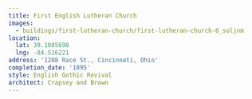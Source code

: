 ```yaml
---
title: First English Lutheran Church
images:
  - buildings/first-lutheran-church/first-lutheran-church-0_soljnm
location:
  lat: 39.1085698
  lng: -84.516221
address: '1208 Race St., Cincinnati, Ohio'
completion_date: '1895'
style: English Gothic Revival
architect: Crapsey and Brown
---
```

